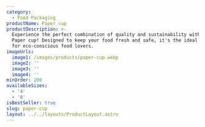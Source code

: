 ```yaml
---
category:
  - Food Packaging
productName: Paper cup
productDescription: >-
  Experience the perfect combination of quality and sustainability with our
  Paper cup! Designed to keep your food fresh and safe, it's the ideal choice
  for eco-conscious food lovers.
imageUrls:
  image1: /images/products/paper-cup.webp
  image2: ''
  image3: ''
  image4: ''
minOrder: 200
availableSizes:
  - '4'
  - '8'
isBestSeller: true
slug: paper-cup
layout: ../../layouts/ProductLayout.astro
---
```


